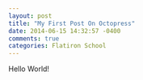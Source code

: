 ```yaml
---
layout: post
title: "My First Post On Octopress"
date: 2014-06-15 14:32:57 -0400
comments: true
categories: Flatiron School
---
```

Hello World!
